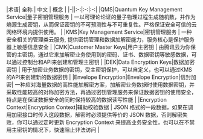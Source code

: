|术语| 全称 | 中文 | 概念 |
|-||:-:|:-:|:-:|
|QMS|Quantum Key Management Service|量子密钥管理服务			| 一以可理论论证的量子物理过程生成随机数，并作为熵源生成密钥，从而保证密钥的不可预测性与不可重复性。严格保证安全可信的云网络环境内提供使用。 |
|KMS|Key Management Service|密钥管理服务			| 一种安全相关的管理类云服务, 提供密钥管理和数据加解密能力，服务核心是保护服务器上敏感信息安全 |
|CMK|Customer Master Keys|用户主密钥			| 由腾讯云为你保管的主密钥，通过它来加解密业务使用到的密码、证书、数据密钥等敏感数据，可以通过控制台和API来创建和管理主密钥 |
|DEK|Data Encryption Keys|数据加密密钥		| 用于加密业务数据的密钥，受主密钥保护，可以自定义，也可以通过KMS的API来创建新的数据密钥 |
|Envelope Encryption|Envelope Encryption|信封加密| 一种应对海量数据的高性能加解密方案，加解密业务数据时使用数据密钥，并采取性能较高的对称加密方法，再通过密钥管理服务来保证数据密钥的使用安全，特点是在保证数据安全的同时保持较高的数据读写性能 |
|Encryption Context|Encryption Context|辅助校验数据	| JSON 格式的一段数据，如果在调用加密接口时传入这段数据，解密时必须提供等价的 JSON 数据，否则解密失败，你可以通过定时更新 Encryption Context 来提高业务安全性，也可以在不禁用主密钥的情况下，快速阻止非法访问 |
